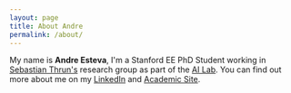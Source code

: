 ```yaml
---
layout: page
title: About Andre
permalink: /about/
---
```


My name is <strong>Andre Esteva</strong>, I'm a Stanford EE PhD Student working in
<a href="robots.stanford.edu" target="_blank"> Sebastian Thrun's</a>
research group as part of the 
<a href="ai.stanford.edu" target="_blank">AI Lab</a>. 
You can find out more about me on my 
<a href="https://www.linkedin.com/in/andre-esteva-ab6b2438" target="_blank">LinkedIn</a>
and [Academic Site](www.stanford.edu/~esteva).
